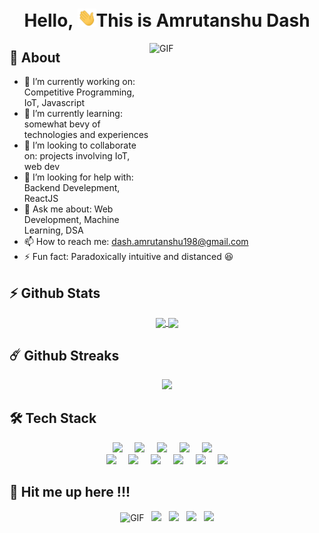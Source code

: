 ### <h1 align="center"> Hello, <img src="https://raw.githubusercontent.com/ABSphreak/ABSphreak/master/gifs/Hi.gif" width="30px">This is Amrutanshu Dash</h1>


<!-- **AmrutanshuDash/AmrutanshuDash** is a ✨ _special_ ✨ repository because its `README.md` (this file) appears on your GitHub profile. -->

<img align="right" alt="GIF" src="https://media.giphy.com/media/USV0ym3bVWQJJmNu3N/giphy.gif?raw=true" width="280" height="280" />

## 🧐 About
- 🔭 I’m currently working on: Competitive Programming, IoT, Javascript
- 🌱 I’m currently learning: somewhat bevy of technologies and experiences
- 👯 I’m looking to collaborate on: projects involving IoT, web dev
- 🤔 I’m looking for help with: Backend Develepment, ReactJS
- 💬 Ask me about: Web Development, Machine Learning, DSA
- 📫 How to reach me: dash.amrutanshu198@gmail.com
- ⚡ Fun fact: Paradoxically intuitive and distanced 😆

## ⚡ Github Stats
<p align="center">
<a href="https://github.com/AmrutanshuDash">
  <img align="center" height="137px" src="https://github-readme-stats.vercel.app/api?username=AmrutanshuDash&hide_title=true&hide_border=true&show_icons=true&include_all_commits=true&count_private=true&line_height=21&text_color=000&icon_color=000&bg_color=0,ea6161,ffc64d,fffc4d,52fa5a&theme=gray" />
  <img align="center" height="137px" src="https://github-readme-stats.vercel.app/api/top-langs/?username=AmrutanshuDash&hide=html&hide_title=true&hide_border=true&layout=compact&langs_count=6&exclude_repo=comp426,Redventures-Movie-Quotes&text_color=000&icon_color=fff&bg_color=0,52fa5a,4dfcff,c64dff&theme=graywhite" /></a>
</p> 

## ☄️ Github Streaks

<p align ="Center">
<a href="https://github.com/AmrutanshuDash">
    <img src="https://github-readme-streak-stats.herokuapp.com?user=AmrutanshuDash&theme=highcontrast&hide_border=true&date_format=M%20j%5B%2C%20Y%5D&fire=238A00)](https://git.io/streak-stats" />
 
 

</p>
</a>


  <!-- [![spotify-github-profile](https://spotify-github-profile.vercel.app/api/view?uid=m1qg953xiz52xmf23klipv872&cover_image=true&theme=compact)](https://spotify-github-profile.vercel.app/api/view?uid=m1qg953xiz52xmf23klipv872&redirect=true) -->

## 🛠 Tech Stack
<p align ="Center">
 <img src="https://img.shields.io/badge/-GitHub-181717?style=for-the-badge&logo=github" />&nbsp;&nbsp;&nbsp;&nbsp;
 <img src="https://img.shields.io/badge/-Git-black?style=for-the-badge&logo=git" />&nbsp;&nbsp;&nbsp;&nbsp;
 <img src="https://img.shields.io/badge/-HTML5-E34F26?style=for-the-badge&logo=html5&logoColor=white" />&nbsp;&nbsp;&nbsp;&nbsp;
 <img src="https://img.shields.io/badge/-CSS3-1572B6?style=for-the-badge&logo=css3" />&nbsp;&nbsp;&nbsp;&nbsp;
 <img src="https://camo.githubusercontent.com/bb947ded9e6ec266e306a13d54a6ceab101a7ad60b555fc7a5cb98f449b86d31/68747470733a2f2f696d672e736869656c64732e696f2f62616467652f2d4a6176615363726970742d626c61636b3f7374796c653d666f722d7468652d6261646765266c6f676f3d6a617661736372697074" />&nbsp;&nbsp;&nbsp;&nbsp; <br>
 <img src="https://img.shields.io/badge/C%2B%2B-00599C?style=for-the-badge&logo=c%2B%2B&logoColor=white"/>&nbsp;&nbsp;&nbsp;&nbsp;
 <img src="https://img.shields.io/badge/-Python-black?style=for-the-badge&logo=Python" />&nbsp;&nbsp;&nbsp;&nbsp;
 <img src="https://img.shields.io/badge/-Jupyter-181717?style=for-the-badge&logo=jupyter" />&nbsp;&nbsp;&nbsp;&nbsp;
 <img src="https://img.shields.io/badge/Spyder-838485?style=for-the-badge&logo=spyder%20ide&logoColor=maroon" />&nbsp;&nbsp;&nbsp;&nbsp;
 <img src="https://img.shields.io/badge/Editor-VSCode-blue?style=for-the-badge&logo=visual-studio-code&logoColor=white" />&nbsp;&nbsp;&nbsp;&nbsp;
 <img src="https://img.shields.io/badge/Windows-0078D6?style=for-the-badge&logo=windows&logoColor=white"/>
 </p>
 
 ## 👥 Hit me up here !!!
<p align="center">
<img alt="GIF" height="30px" src="https://media.giphy.com/media/du3J3cXyzhj75IOgvA/giphy.gif">&nbsp;&nbsp;
<a href="https://hashnode.com/@Amrutanshu-Dash"><img height="30" src="https://cdn.hashnode.com/res/hashnode/image/upload/v1611902473383/CDyAuTy75.png"></a>&nbsp;&nbsp;
<a href="https://twitter.com/AmrutanshuDash1"><img height="30" src="https://github.com/WaylonWalker/WaylonWalker/blob/main/icon/twitter.png?raw=true"></a>&nbsp;&nbsp;
<a href="https://www.linkedin.com/in/amrutanshu-dash-5a467b1a7/"><img height="30" src="https://github.com/WaylonWalker/WaylonWalker/blob/main/icon/linkedin.png?raw=true"></a>&nbsp;&nbsp;
<a target="_blank"><img src="https://visitor-badge.glitch.me/badge?page_id=AmrutanshuDash.AmrutanshuDash"></a>
</p>



